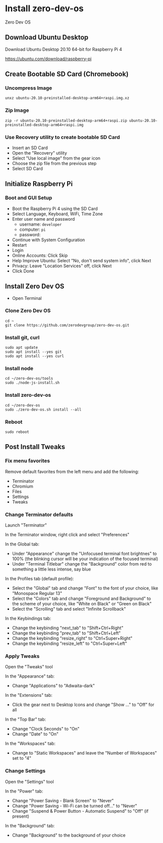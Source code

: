 # Install zero-dev-os
Zero Dev OS


## Download Ubuntu Desktop

Download Ubuntu Desktop 20.10 64-bit for Raspberry Pi 4

https://ubuntu.com/download/raspberry-pi


## Create Bootable SD Card (Chromebook)

### Uncompress Image
```
unxz ubuntu-20.10-preinstalled-desktop-arm64+raspi.img.xz
```

### Zip Image
```
zip -r ubuntu-20.10-preinstalled-desktop-arm64+raspi.zip ubuntu-20.10-preinstalled-desktop-arm64+raspi.img
```

### Use Recovery utility to create bootable SD Card
* Insert an SD Card
* Open the "Recovery" utility
* Select "Use local image" from the gear icon
* Choose the zip file from the previous step
* Select SD Card


## Initialize Raspberry Pi

### Boot and GUI Setup

* Boot the Raspberry Pi 4 using the SD Card
* Select Language, Keyboard, WiFi, Time Zone
* Enter user name and password
  * username: `developer`
  * computer: `pi`
  * password: <generated>
* Continue with System Configuration
* Restart
* Login
* Online Accounts: Click Skip
* Help Improve Ubuntu: Select "No, don't send system info", click Next
* Privacy: Leave "Location Services" off, click Next
* Click Done


## Install Zero Dev OS

* Open Terminal

### Clone Zero Dev OS

```
cd ~
git clone https://github.com/zerodevgroup/zero-dev-os.git
```

### Install git, curl

```
sudo apt update
sudo apt install --yes git
sudo apt install --yes curl
```

### Install node

```
cd ~/zero-dev-os/tools
sudo ./node-js-install.sh
```

### Install zero-dev-os

```
cd ~/zero-dev-os
sudo ./zero-dev-os.sh install --all
```

### Reboot

```
sudo reboot
```

## Post Install Tweaks

### Fix menu favorites

Remove default favorites from the left menu and add the following:

* Terminator
* Chromium
* Files
* Settings
* Tweaks

### Change Terminator defaults

Launch "Terminator"

In the Terminator window, right click and select "Preferences"

In the Global tab:
  * Under "Appearance" change the "Unfocused terminal font brightnes" to 100% (the blinking cursor will be your indication of the focused terminal)
  * Under "Terminal Titlebar" change the "Background" color from red to something a little less intense, say blue

In the Profiles tab (default profile):
  * Select the "Global" tab and change "Font" to the font of your choice, like "Monospace Regular 13"
  * Select the "Colors" tab and change "Foreground and Background" to the scheme of your choice, like "White on Black" or "Green on Black"
  * Select the "Scrolling" tab and select "Infinite Scrollback"

In the Keybindings tab:
  * Change the keybinding "next_tab" to "Shift+Ctrl+Right"
  * Change the keybinding "prev_tab" to "Shift+Ctrl+Left"
  * Change the keybinding "resize_right" to "Ctrl+Super+Right"
  * Change the keybinding "resize_left" to "Ctrl+Super+Left"

### Apply Tweaks

Open the "Tweaks" tool

In the "Appearance" tab:
  * Change "Applications" to "Adwaita-dark"

In the "Extensions" tab:
  * Click the gear next to Desktop Icons and change "Show ..." to "Off" for all

In the "Top Bar" tab:
  * Change "Clock Seconds" to "On"
  * Change "Date" to "On"

In the "Workspaces" tab:
  * Change to "Static Workspaces" and leave the "Number of Workspaces" set to "4"

### Change Settings

Open the "Settings" tool

In the "Power" tab:
  * Change "Power Saving - Blank Screen" to "Never"
  * Change "Power Saving - Wi-Fi can be turned off..." to "Never"
  * Change "Suspend & Power Button - Automatic Suspend" to "Off" (if present)

In the "Background" tab:
  * Change "Background" to the background of your choice
